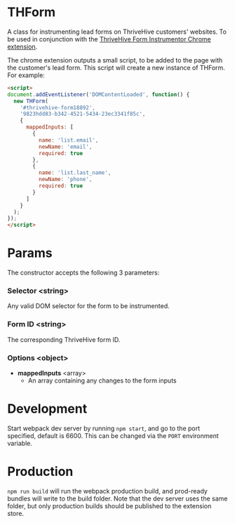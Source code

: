 # THForm

A class for instrumenting lead forms on ThriveHive customers' websites. To be used in conjunction
with the [ThriveHive Form Instrumentor Chrome extension](https://github.com/propelmarketing/form-instrumentor).

The chrome extension outputs a small script, to be added to the page with the customer's lead form. This script will create a new instance of THForm. For example:

```html
<script>
document.addEventListener('DOMContentLoaded', function() {
  new THForm(
    '#thrivehive-form18892',
    '9823hdd83-b342-4521-5434-23ec3341f85c',
    {
      mappedInputs: [
        {
          name: 'list.email',
          newName: 'email',
          required: true
        },
        {
          name: 'list.last_name',
          newName: 'phone',
          required: true
        }
      ]
    }
  );
});
</script>
```

# Params

The constructor accepts the following 3 parameters:

### Selector \<string>

Any valid DOM selector for the form to be instrumented.

### Form ID \<string>

The corresponding ThriveHive form ID.

### Options \<object>

- **mappedInputs** \<array>
  - An array containing any changes to the form inputs

# Development

Start webpack dev server by running `npm start`, and go to the port specified, default is 6600. This
can be changed via the `PORT` environment variable.

# Production

`npm run build` will run the webpack production build, and prod-ready bundles will write to the
build folder. Note that the dev server uses the same folder, but only production builds should be
published to the extension store.